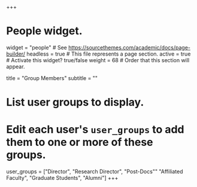 +++
# People widget.
widget = "people"  # See https://sourcethemes.com/academic/docs/page-builder/
headless = true  # This file represents a page section.
active = true  # Activate this widget? true/false
weight = 68  # Order that this section will appear.

title = "Group Members"
subtitle = ""

# List user groups to display.
#   Edit each user's `user_groups` to add them to one or more of these groups.
user_groups = ["Director", 
                "Research Director",
              "Post-Docs""
               "Affiliated Faculty",
               "Graduate Students",
               "Alumni"]
+++
